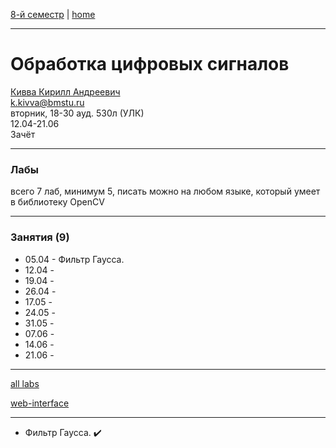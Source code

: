 [8-й семестр](../2022_8_sem.md) | [home](../README.md)
____________________________________
# Обработка цифровых сигналов
[Кивва Кирилл Андреевич](https://studizba.com/hs/151-mgtu-im-baumana/teachers/4-kafedra-iu-7-programmnoe-obespechenie-je/8328-kivva-kirill-andreevich.html) \
k.kivva@bmstu.ru \
вторник, 18-30 ауд. 530л (УЛК)\
12.04-21.06 \
Зачёт
____________________________________
### Лабы

всего 7 лаб, минимум 5, писать можно на любом языке, который умеет в библиотеку OpenCV
____________________________________
### Занятия (9)

* 05.04 - Фильтр Гаусса.
* 12.04 -  
* 19.04 -  
* 26.04 -  
* 17.05 -  
* 24.05 -  
* 31.05 -  
* 07.06 -  
* 14.06 -  
* 21.06 -  


____________________________________

[all labs](https://github.com/dKosarevsky/opencv_labs)

[web-interface](https://share.streamlit.io/dkosarevsky/opencv_labs/main/main.py)
____________________________________

* Фильтр Гаусса. ✔️



